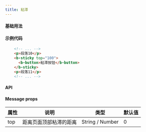```yaml
---
title: 粘滞
---
```


#### 基础用法

<ClientOnly>
  <sticky-demos></sticky-demos>
</ClientOnly>


#### 示例代码
```html
    <!-- ... -->
    <p>段落10</p>
    <b-sticky top="100">
      <b-button>粘滞按钮</b-button>
    </b-sticky>
    <p>段落11</p>
    <!-- ... -->
```

#### API
#### Message props
属性| 说明 | 类型 | 默认值
---|---|---|---
top | 距离页面顶部粘滞的距离	 | String / Number | 0






